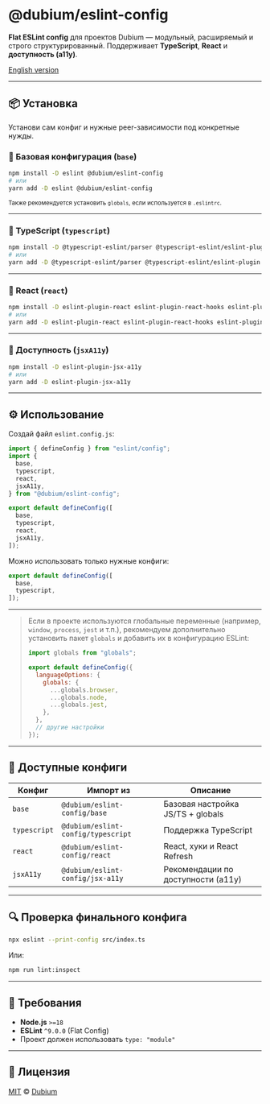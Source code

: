 # @dubium/eslint-config

**Flat ESLint config** для проектов Dubium — модульный, расширяемый и строго структурированный.
Поддерживает **TypeScript**, **React** и **доступность (a11y)**.

[English version](https://github.com/DubiumEkb/dubium-design/blob/main/packages/eslint-config/README.md)

---

## 📦 Установка

Установи сам конфиг и нужные peer-зависимости под конкретные нужды.

### 🔹 Базовая конфигурация (`base`)

```bash
npm install -D eslint @dubium/eslint-config
# или
yarn add -D eslint @dubium/eslint-config
```

<sub>Также рекомендуется установить `globals`, если используется в `.eslintrc`.</sub>

---

### 🔹 TypeScript (`typescript`)

```bash
npm install -D @typescript-eslint/parser @typescript-eslint/eslint-plugin
# или
yarn add -D @typescript-eslint/parser @typescript-eslint/eslint-plugin
```

---

### 🔹 React (`react`)

```bash
npm install -D eslint-plugin-react eslint-plugin-react-hooks eslint-plugin-react-refresh
# или
yarn add -D eslint-plugin-react eslint-plugin-react-hooks eslint-plugin-react-refresh
```

---

### 🔹 Доступность (`jsxA11y`)

```bash
npm install -D eslint-plugin-jsx-a11y
# или
yarn add -D eslint-plugin-jsx-a11y
```

---

## ⚙️ Использование

Создай файл `eslint.config.js`:

```js
import { defineConfig } from "eslint/config";
import {
  base,
  typescript,
  react,
  jsxA11y,
} from "@dubium/eslint-config";

export default defineConfig([
  base,
  typescript,
  react,
  jsxA11y,
]);
```

Можно использовать только нужные конфиги:

```js
export default defineConfig([
  base,
  typescript,
]);
```

---

> Если в проекте используются глобальные переменные (например, `window`, `process`, `jest` и т.п.), рекомендуем дополнительно установить пакет `globals` и добавить их в конфигурацию ESLint:
>
> ```js
> import globals from "globals";
>
> export default defineConfig({
>   languageOptions: {
>     globals: {
>       ...globals.browser,
>       ...globals.node,
>       ...globals.jest,
>     },
>   },
>   // другие настройки
> });
> ```

---

## 🧩 Доступные конфиги

| Конфиг       | Импорт из                          | Описание                           |
| ------------ | ---------------------------------- | ---------------------------------- |
| `base`       | `@dubium/eslint-config/base`       | Базовая настройка JS/TS + globals  |
| `typescript` | `@dubium/eslint-config/typescript` | Поддержка TypeScript               |
| `react`      | `@dubium/eslint-config/react`      | React, хуки и React Refresh        |
| `jsxA11y`    | `@dubium/eslint-config/jsx-a11y`   | Рекомендации по доступности (a11y) |

---

## 🔍 Проверка финального конфига

```bash
npx eslint --print-config src/index.ts
```

Или:

```bash
npm run lint:inspect
```

---

## 🔧 Требования

* **Node.js** `>=18`
* **ESLint** `^9.0.0` (Flat Config)
* Проект должен использовать `type: "module"`

---

## 📝 Лицензия

[MIT](./LICENSE) © [Dubium](https://github.com/DubiumEkb)
